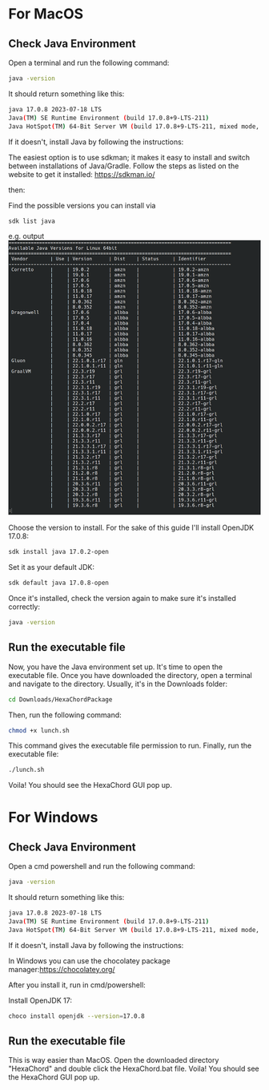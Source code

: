 # For MacOS

## Check Java Environment
Open a terminal and run the following command:
```bash
java -version
```
It should return something like this:
```bash
java 17.0.8 2023-07-18 LTS
Java(TM) SE Runtime Environment (build 17.0.8+9-LTS-211)
Java HotSpot(TM) 64-Bit Server VM (build 17.0.8+9-LTS-211, mixed mode, sharing)
```
If it doesn't, install Java by following the instructions:

The easiest option is to use sdkman; it makes it easy to install and switch between installations of Java/Gradle. Follow the steps as listed on the website to get it installed:
https://sdkman.io/

then:

Find the possible versions you can install via
```bash
sdk list java
```
e.g. output 
![image](./image.png)

Choose the version to install. For the sake of this guide I'll install OpenJDK 17.0.8: 
```bash
sdk install java 17.0.2-open
```
Set it as your default JDK:
```bash
sdk default java 17.0.8-open
```

Once it's installed, check the version again to make sure it's installed correctly:
```bash
java -version
```

## Run the executable file
Now, you have the Java environment set up. It's time to open the executable file.
Once you have downloaded the directory, open a terminal and navigate to the directory.
Usually, it's in the Downloads folder:
```bash
cd Downloads/HexaChordPackage
```
Then, run the following command:
```bash
chmod +x lunch.sh
```
This command gives the executable file permission to run.
Finally, run the executable file:
```bash
./lunch.sh
```
Voila! You should see the HexaChord GUI pop up.

# For Windows

## Check Java Environment
Open a cmd powershell and run the following command:
```bash
java -version
```
It should return something like this:
```bash
java 17.0.8 2023-07-18 LTS
Java(TM) SE Runtime Environment (build 17.0.8+9-LTS-211)
Java HotSpot(TM) 64-Bit Server VM (build 17.0.8+9-LTS-211, mixed mode, sharing)
```
If it doesn't, install Java by following the instructions:

In Windows you can use the chocolatey package manager:https://chocolatey.org/

After you install it, run in cmd/powershell:

Install OpenJDK 17:
```bash
choco install openjdk --version=17.0.8
```

## Run the executable file
This is way easier than MacOS. Open the downloaded directory "HexaChord" and double click the HexaChord.bat file.
Voila! You should see the HexaChord GUI pop up.